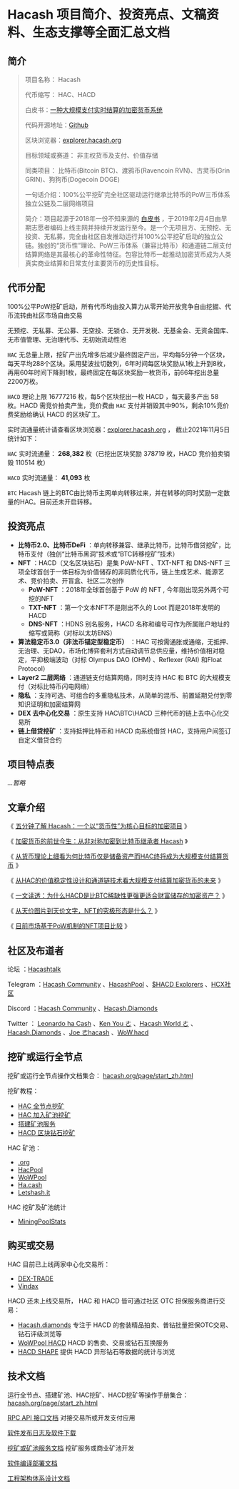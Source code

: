 Hacash 项目简介、投资亮点、文稿资料、生态支撑等全面汇总文档
===

简介
---

> 项目名称： Hacash
> 
> 代币缩写： HAC、HACD
> 
> 白皮书：[一种大规模支付实时结算的加密货币系统](https://github.com/hacash/paper/blob/master/whitepaper.cn.md)
>
> 代码开源地址：[Github](https://github.com/hacash)
> 
> 区块浏览器：[explorer.hacash.org](https://explorer.hacash.org/)
> 
> 目标领域或赛道： 非主权货币及支付、价值存储
> 
> 同类项目： 比特币(Bitcoin BTC)、渡鸦币(Ravencoin RVN)、古灵币(Grin GRIN)、狗狗币(Dogecoin DOGE)
> 
> 一句话介绍：100%公平挖矿完全社区驱动运行继承比特币的PoW三币体系独立公链及二层网络项目
> 
> 简介：项目起源于2018年一份不知来源的 [白皮书](https://github.com/hacash/paper/blob/master/whitepaper.cn.md) ，于2019年2月4日由早期志愿者编码上线主网并持续开发运行至今。是一个无项目方、无预挖、无投资、无私募，完全由社区自发推动运行并100%公平挖矿启动的独立公链。独创的“货币性”理论、PoW三币体系（兼容比特币）和通道链二层支付结算网络是其最核心的革命性特征。包容比特币一起推动加密货币成为人类真实商业结算和日常支付主要货币的历史性目标。

代币分配
---

100%公平PoW挖矿启动，所有代币均由投入算力从零开始开放竞争自由挖掘、代币流转由社区市场自由交易

无预挖、无私募、无公募、无空投、无锁仓、无开发税、无基金会、无资金国库、无市值管理、无治理代币、无初始流动性池

`HAC` 无总量上限，挖矿产出先增多后减少最终固定产出，平均每5分钟一个区块，每天平均288个区块。采用斐波拉切数列，6年时间每区块奖励从1枚上升到8枚，再用60年时间下降到1枚，最终固定在每区块奖励一枚货币，前66年挖出总量2200万枚。

`HACD` 理论上限 16777216 枚，每5个区块挖出一枚 HACD ，每天最多产出 58 枚。HACD 需竞价拍卖产生，竞价费由 `HAC` 支付并销毁其中90%，剩余10%竞价费奖励给确认 HACD 的区块矿工。

实时流通量统计请查看区块浏览器：[explorer.hacash.org](https://explorer.hacash.org/) ， 截止2021年11月5日统计如下：

`HAC` 实时流通量： **268,382** 枚（已挖出区块奖励 378719 枚，HACD 竞价拍卖销毁 110514 枚）

`HACD` 实时流通量： **41,093** 枚

`BTC` Hacash 链上的BTC由比特币主网单向转移过来，并在转移的同时奖励一定数量的HAC。目前还未开启转移。


投资亮点
---

- **比特币2.0、比特币DeFi** ：单向转移兼容、继承比特币，比特币借贷挖矿，比特币支付（独创“比特币黑洞”技术或“BTC转移挖矿”技术）
- **NFT** ：HACD（又名区块钻石）是集 PoW-NFT 、TXT-NFT 和 DNS-NFT 三项全球首创于一体目标为价值储存的非同质化代币，链上生成艺术、能源艺术、竞价拍卖、开盲盒、社区二次创作
  - **PoW-NFT** ：2018年全球首创基于 PoW 的 NFT , 今年刚出现另外两个可挖的NFT
  - **TXT-NFT** ：第一个文本NFT不是刚出不久的 Loot 而是2018年发明的 HACD
  - **DNS-NFT** ：HDNS 别名服务，HACD 名称和编号可作为所属账户地址的缩写或简称（对标以太坊ENS）
- **算法稳定币3.0（非法币锚定型稳定币）** ：HAC 可按需通胀或通缩，无抵押、无治理、无DAO，市场化博弈套利方式自动调节总供应量，维持价值相对稳定，平抑极端波动（对标 Olympus DAO (OHM) 、Reflexer (RAI) 和Float Protocol）
- **Layer2 二层网络** ：通道链支付结算网络，同时支持 HAC 和 BTC 的大规模支付（对标比特币闪电网络）
- **隐私** ：支持可选、可组合的多重隐私技术，从简单的混币、前置延期兑付到零知识证明和加密结算网
- **DEX 去中心化交易** ：原生支持 HAC\BTC\HACD 三种代币的链上去中心化交易所
- **链上借贷挖矿** ：支持抵押比特币和 HACD 向系统借贷 HAC，支持用户间签订自定义借贷合约

项目特点表
---

*...暂略*

文章介绍
---

《 [五分钟了解 Hacash：一个以“货币性”为核心目标的加密项目](https://bihu.com/article/1481739726) 》

《 [加密货币的前世今生：从非对称加密到比特币继承者 Hacash](https://mp.weixin.qq.com/s?__biz=Mzg4NDY3NTY5NA==&mid=2247483746&idx=1&sn=c9aa15aa04a7070a44b6851a0ee8a2fa) 》

《 [从货币理论上细看为何比特币仅是储备资产而HAC终将成为大规模支付结算货币](https://bihu.com/article/1124272633) 》

《 [从HAC的价值稳定性设计和通道链技术看大规模支付结算加密货币的未来](https://bihu.com/article/1117014498) 》

《 [一文读透：为什么HACD是比BTC稀缺性更强更适合财富储存的加密资产？](https://bihu.com/article/1842875767) 》

《 [从天价图片到天价文字，NFT的究极形态是什么？](https://www.odaily.com/post/5172542) 》

《 [目前市场基于PoW机制的NFT项目比较](https://www.odaily.com/post/5173426) 》


社区及布道者
---

论坛 ：[Hacashtalk](https://hacashtalk.com/)

Telegram ：[Hacash Community](https://t.me/hacash) 、[HacashPool](https://t.me/HacashPool) 、[$HACD Exolorers](https://t.me/hacashhacd) 、[HCX社区](https://t.me/HCXBBS)

Discord ：[Hacash Community](https://discord.gg/DfEXUme4PZ) 、[Hacash.Diamonds](https://discord.gg/gb8BZWH8Ep)

Twitter ： [Leonardo ha Cash](https://twitter.com/LeonardoHacash) 、[Ken You ㄜ](https://twitter.com/YouKenTrust) 、[Hacash World ㄜ](https://twitter.com/HacashWorld) 、[Hacash.Diamonds](https://twitter.com/HacashDiamond) 、[Joe ㄜhacash](https://twitter.com/josephchak) 、[WoW.hacd](https://twitter.com/wow0527) 


挖矿或运行全节点
---

挖矿或运行全节点操作文档集合： [hacash.org/page/start_zh.html](https://hacash.org/page/start_zh.html) 

挖矿教程：

 - [HAC 全节点挖矿](https://hacash.org/page/start_zh.html#minernode)
 - [HAC 加入矿池挖矿](https://hacash.org/page/start_zh.html#poolworker)
 - [搭建矿池服务](https://hacash.org/page/start_zh.html#poolcreate)
 - [HACD 区块钻石挖矿](https://hacash.org/page/start_zh.html#diamond)

HAC 矿池：

 - [.org](http://node2.hacash.org:3340)
 - [HacPool](https://hacashpool.com/)
 - [WoWPool](https://hacpool.com/)
 - [Ha.cash](http://pool.ha.cash/)
 - [Letshash.it](https://letshash.it/hacash)

HAC 挖矿及矿池统计

 - [MiningPoolStats](https://miningpoolstats.stream/hacash)

购买或交易
---

HAC 目前已上线两家中心化交易所：

 - [DEX-TRADE](https://dex-trade.com/spot/trading/HACUSDT)
 - [Vindax](https://vindax.com/exchange-base.html?symbol=HAC_USDT)

HACD 还未上线交易所， HAC 和 HACD 皆可通过社区 OTC 担保服务商进行交易：

 - [Hacash.diamonds](https://www.hacash.diamonds/) 专注于 HACD 的套装精品拍卖、普钻批量担保OTC交易、钻石评级浏览等
 - [WoWPool HACD](https://www.hacpool.com/HACD.html) HACD 的售卖、交易或钻石互换服务
 - [HACD SHAPE](https://rifiduni.wixsite.com/hacd/shape) 提供 HACD 异形钻石等数据的统计与浏览

技术文档
---

运行全节点、搭建矿池、HAC挖矿、HACD挖矿等操作手册集合： [hacash.org/page/start_zh.html](https://hacash.org/page/start_zh.html) 

[RPC API 接口文档](https://github.com/hacash/service/blob/master/doc/rpc_api_doc.cn.md) 对接交易所或开发支付应用

[软件发布日志及软件下载](https://github.com/hacash/miner/blob/master/doc/software_release_log.md)

[挖矿或矿池服务文档](https://github.com/hacash/service/blob/master/doc/miner_service_api.cn.md) 挖矿服务或商业矿池开发

[软件编译部署文档](https://github.com/hacash/miner/blob/master/doc/build_compilation_en.md)

[工程架构体系设计文档](https://github.com/hacash/miner#readme)















